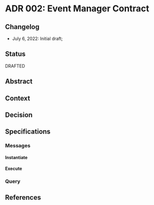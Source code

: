 # ADR 002: Event Manager Contract

## Changelog

- July 6, 2022: Initial draft;

## Status
DRAFTED

## Abstract


## Context

## Decision

## Specifications

### Messages

#### Instantiate

#### Execute

### Query

## References
